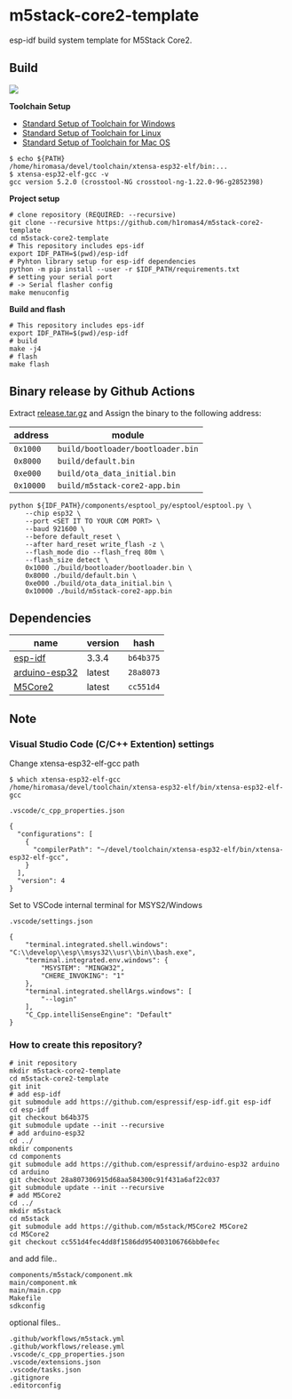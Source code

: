 # m5stack-core2-template

esp-idf build system template for M5Stack Core2.

## Build

![](https://github.com/h1romas4/m5stack-core2-template/workflows/Build/badge.svg)

**Toolchain Setup**

- [Standard Setup of Toolchain for Windows](https://docs.espressif.com/projects/esp-idf/en/v3.3.4/get-started/windows-setup.html#toolchain-setup)
- [Standard Setup of Toolchain for Linux](https://docs.espressif.com/projects/esp-idf/en/v3.3.4/get-started/linux-setup.html)
- [Standard Setup of Toolchain for Mac OS](https://docs.espressif.com/projects/esp-idf/en/v3.3.4/get-started/macos-setup.html)

```
$ echo ${PATH}
/home/hiromasa/devel/toolchain/xtensa-esp32-elf/bin:...
$ xtensa-esp32-elf-gcc -v
gcc version 5.2.0 (crosstool-NG crosstool-ng-1.22.0-96-g2852398)
```

**Project setup**

```
# clone repository (REQUIRED: --recursive)
git clone --recursive https://github.com/h1romas4/m5stack-core2-template
cd m5stack-core2-template
# This repository includes eps-idf
export IDF_PATH=$(pwd)/esp-idf
# Pyhton library setup for esp-idf dependencies
python -m pip install --user -r $IDF_PATH/requirements.txt
# setting your serial port
# -> Serial flasher config
make menuconfig
```

**Build and flash**

```
# This repository includes eps-idf
export IDF_PATH=$(pwd)/esp-idf
# build
make -j4
# flash
make flash
```

## Binary release by Github Actions

Extract [release.tar.gz](https://github.com/h1romas4/m5stack-core2-template/releases) and Assign the binary to the following address:

|address|module|
|-|-|
|`0x1000`|`build/bootloader/bootloader.bin`|
|`0x8000`|`build/default.bin`|
|`0xe000`|`build/ota_data_initial.bin`|
|`0x10000`|`build/m5stack-core2-app.bin`|

```
python ${IDF_PATH}/components/esptool_py/esptool/esptool.py \
    --chip esp32 \
    --port <SET IT TO YOUR COM PORT> \
    --baud 921600 \
    --before default_reset \
    --after hard_reset write_flash -z \
    --flash_mode dio --flash_freq 80m \
    --flash_size detect \
    0x1000 ./build/bootloader/bootloader.bin \
    0x8000 ./build/default.bin \
    0xe000 ./build/ota_data_initial.bin \
    0x10000 ./build/m5stack-core2-app.bin
```

## Dependencies

|name|version|hash|
|-|-|-|
|[esp-idf](https://github.com/espressif/esp-idf)|3.3.4|`b64b375`|
|[arduino-esp32](https://github.com/espressif/arduino-esp32)|latest|`28a8073`|
|[M5Core2](https://github.com/m5stack/M5Core2)|latest|`cc551d4`|

## Note

### Visual Studio Code (C/C++ Extention) settings

Change xtensa-esp32-elf-gcc path

```
$ which xtensa-esp32-elf-gcc
/home/hiromasa/devel/toolchain/xtensa-esp32-elf/bin/xtensa-esp32-elf-gcc
```

`.vscode/c_cpp_properties.json`
```
{
  "configurations": [
    {
      "compilerPath": "~/devel/toolchain/xtensa-esp32-elf/bin/xtensa-esp32-elf-gcc",
    }
  ],
  "version": 4
}
```

Set to VSCode internal terminal for MSYS2/Windows

`.vscode/settings.json`
```
{
    "terminal.integrated.shell.windows": "C:\\develop\\esp\\msys32\\usr\\bin\\bash.exe",
    "terminal.integrated.env.windows": {
        "MSYSTEM": "MINGW32",
        "CHERE_INVOKING": "1"
    },
    "terminal.integrated.shellArgs.windows": [
        "--login"
    ],
    "C_Cpp.intelliSenseEngine": "Default"
}
```

### How to create this repository?

```
# init repository
mkdir m5stack-core2-template
cd m5stack-core2-template
git init
# add esp-idf
git submodule add https://github.com/espressif/esp-idf.git esp-idf
cd esp-idf
git checkout b64b375
git submodule update --init --recursive
# add arduino-esp32
cd ../
mkdir components
cd components
git submodule add https://github.com/espressif/arduino-esp32 arduino
cd arduino
git checkout 28a807306915d68aa584300c91f431a6af22c037
git submodule update --init --recursive
# add M5Core2
cd ../
mkdir m5stack
cd m5stack
git submodule add https://github.com/m5stack/M5Core2 M5Core2
cd M5Core2
git checkout cc551d4fec4dd8f1586dd954003106766bb0efec
```

and add file..

```
components/m5stack/component.mk
main/component.mk
main/main.cpp
Makefile
sdkconfig
```

optional files..

```
.github/workflows/m5stack.yml
.github/workflows/release.yml
.vscode/c_cpp_properties.json
.vscode/extensions.json
.vscode/tasks.json
.gitignore
.editorconfig
```
